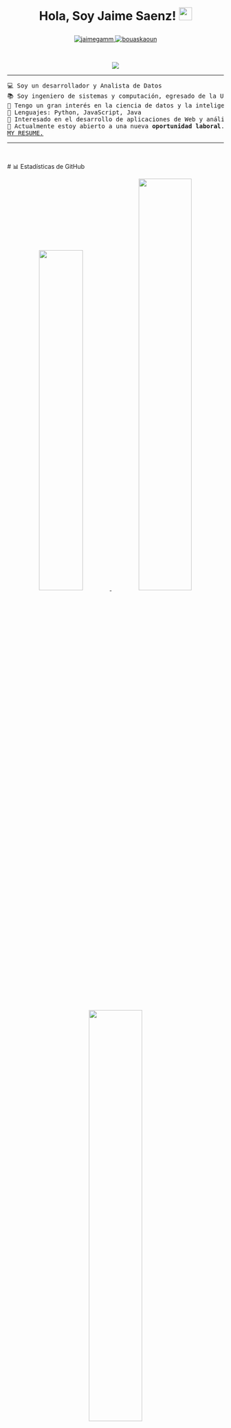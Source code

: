 


<h1 align="center">
	
Hola, Soy Jaime Saenz!
	<a href="https://github.com/JaimeGamm" target="_self">
		<img src="https://media.giphy.com/media/hvRJCLFzcasrR4ia7z/giphy.gif" width="30">
	</a>
</h1>
<p align="center">
	<a href="https://github.com/JaimeGamm">
		<img src="https://komarev.com/ghpvc/?username=jaimegamm&label=Profile%20views&color=0e75b6&style=flat" alt="jaimegamm" />
	</a>
	<a href="https://github.com/JaimeGamm">
		<img src="https://img.shields.io/github/followers/bouaskaoun?label=Followers" alt="bouaskaoun" />
	</a>
</p>
<br/>
<p align="center">
	<a href="https://github.com/JaimeGamm">
		<img src="https://readme-typing-svg.herokuapp.com?lines=Computer+Science+Student;Full+Stack+Web+Developer;Freelancer;DS%20|%20AI%20|%20ML%20Enthusiastic;Always%20learning%20new%20things&center=true&width=380&height=45">
	</a>
</p>

<hr>

<pre>
💻 Soy un desarrollador y Analista de Datos
📚 Soy ingeniero de sistemas y computación, egresado de la UPTC.
📝 Tengo un gran interés en la ciencia de datos y la inteligencia artificial.
🌟 Lenguajes: Python, JavaScript, Java
🚩 Interesado en el desarrollo de aplicaciones de Web y análisis de datos
🤔 Actualmente estoy abierto a una nueva <b>oportunidad laboral</b>.
<a href="https://drive.google.com/file/d/1OL-pYjC8jb3u3bbqLswQooZkah4ExeZf/view?usp=sharing" target="_blank">MY RESUME.</a>
</pre>
<hr>

<br/>
<p># 📊 Estadísticas de GitHub</p>
<p align="center">
  <a href="https://github.com/JaimeGamm">
  	<img width="45.0%" src="https://github-readme-stats.vercel.app/api?username=JaimeGamm&theme=tokyonight&hide_border=false&include_all_commits=true&count_private=false" />
    	<img width="49.5%" src="https://github-readme-streak-stats.herokuapp.com/?user=JaimeGamm&theme=tokyonight&hide_border=false" />
	<img width="49.5%" src="https://github-readme-stats.vercel.app/api/top-langs/?username=JaimeGamm&theme=tokyonight&hide_border=false&include_all_commits=true&count_private=false&layout=compact" />
  </a>
</p>
<br>

<p># 💻 Tech Stack:</p>

<p align="center"  >
  <a>
  	<img width="80" height="25"  src="https://img.shields.io/badge/NPM-%23CB3837.svg?style=for-the-badge&logo=npm&logoColor=white" alt="NPM" />
	<img width="80" height="25" src="https://img.shields.io/badge/MongoDB-%234ea94b.svg?style=for-the-badge&logo=mongodb&logoColor=white" alt="MongoDB"/>
	<img width="80" height="25" src="https://img.shields.io/badge/mysql-%2300000f.svg?style=for-the-badge&logo=mysql&logoColor=whit" alt="MySQL"/>
	<img width="80" height="25" src="https://img.shields.io/badge/express.js-%23404d59.svg?style=for-the-badge&logo=express&logoColor=%2361DAFB" alt="Express.js"/>
   	<img width="80" height="25" src="https://img.shields.io/badge/power_bi-F2C811?style=for-the-badge&logo=powerbi&logoColor=black" alt="Power Bi"/>
   	<img width="80" height="25" src="https://img.shields.io/badge/Postman-FF6C37?style=for-the-badge&logo=postman&logoColor=white" alt="Postman"/>
   	<img width="80" height="25" src="https://img.shields.io/badge/jira-%230A0FFF.svg?style=for-the-badge&logo=jira&logoColor=white" alt="Jira"/>
   	<img width="80" height="25" src="https://img.shields.io/badge/TensorFlow-%23FF6F00.svg?style=for-the-badge&logo=TensorFlow&logoColor=white" alt="TensorFlow"/>
   	<img width="80" height="25" src="https://img.shields.io/badge/pandas-%23150458.svg?style=for-the-badge&logo=pandas&logoColor=white" alt="Pandas"/>
   	<img width="80" height="25" src="https://img.shields.io/badge/numpy-%23013243.svg?style=for-the-badge&logo=numpy&logoColor=white" alt="NumPy"/>
   	<img width="80" height="25" src="https://img.shields.io/badge/adobe%20photoshop-%2331A8FF.svg?style=for-the-badge&logo=adobe%20photoshop&logoColor=white" 		alt="Adobe Photoshop"/>
   	<img width="80" height="25" src="https://img.shields.io/badge/Adobe%20Lightroom-31A8FF.svg?style=for-the-badge&logo=Adobe%20Lightroom&logoColor=white" 			alt="Adobe Lightroom"/>
  </a>
</p>
<br>




<!-- Proudly created with GPRM ( https://gprm.itsvg.in ) -->
